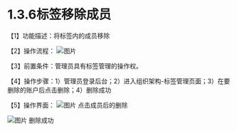 # 1.3.6标签移除成员

【1】功能描述：将标签内的成员移除

【2】操作流程：
![图片](~@img/1/1.3.6_p1.png)

【3】前置条件：管理员具有标签管理的操作权。

【4】操作步骤：1）管理员登录后台；2）进入组织架构-标签管理页面；3）在要删除的账户后点击删除；4）删除成功

【5】操作界面：
![图片](~@img/1/1.3.6_p2.png)
点击成员后的删除

![图片](~@img/1/1.3.6_p3.png)
删除成功